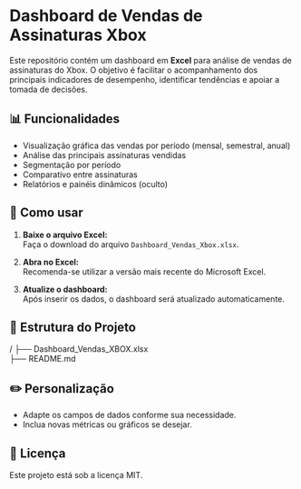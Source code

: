 # Dashboard de Vendas de Assinaturas Xbox

Este repositório contém um dashboard em **Excel** para análise de vendas de assinaturas do Xbox. O objetivo é facilitar o acompanhamento dos principais indicadores de desempenho, identificar tendências e apoiar a tomada de decisões.

## 📊 Funcionalidades

- Visualização gráfica das vendas por período (mensal, semestral, anual)
- Análise das principais assinaturas vendidas
- Segmentação por período 
- Comparativo entre assinaturas
- Relatórios e painéis dinâmicos (oculto)

## 🚀 Como usar

1. **Baixe o arquivo Excel:**  
   Faça o download do arquivo `Dashboard_Vendas_Xbox.xlsx`.

2. **Abra no Excel:**  
   Recomenda-se utilizar a versão mais recente do Microsoft Excel.

3. **Atualize o dashboard:**  
   Após inserir os dados, o dashboard será atualizado automaticamente.

## 📁 Estrutura do Projeto

/
├── Dashboard_Vendas_XBOX.xlsx  
├── README.md

## ✏️ Personalização

- Adapte os campos de dados conforme sua necessidade.
- Inclua novas métricas ou gráficos se desejar.

## 📝 Licença

Este projeto está sob a licença MIT.
